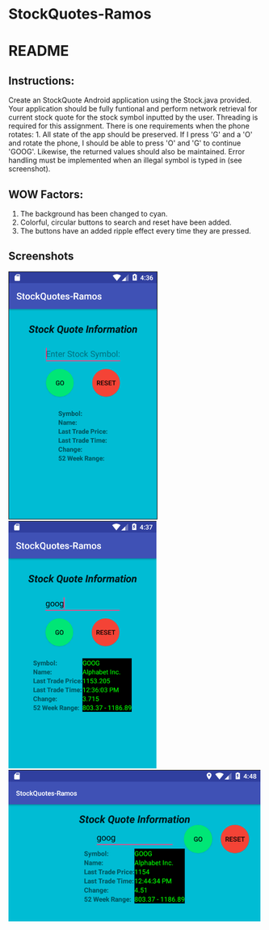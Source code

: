 # StockQuotes-Ramos  
# README 

## Instructions:  

Create an StockQuote Android application using the Stock.java provided. Your application should be fully funtional and perform network retrieval for current stock quote for the stock symbol inputted by the user. Threading is required for this assignment. There is one requirements when the phone rotates: 1. All state of the app should be preserved. If I press 'G' and a 'O' and rotate the phone, I should be able to press 'O' and 'G' to continue 'GOOG'. Likewise, the returned values should also be maintained. Error handling must be implemented when an illegal symbol is typed in (see screenshot).

## WOW Factors:
1. The background has been changed to cyan.
2. Colorful, circular buttons to search and reset have been added.
3. The buttons have an added ripple effect every time they are pressed.

## Screenshots
![Screenshot1](https://github.com/ricky52194/StockQuotes-Ramos/blob/master/Screen%20Shot%202018-03-15%20at%2012.36.42%20PM.png)  
![Screenshot2](https://github.com/ricky52194/StockQuotes-Ramos/blob/master/Screen%20Shot%202018-03-15%20at%2012.37.28%20PM.png)  
![Screenshot3](https://github.com/ricky52194/StockQuotes-Ramos/blob/master/Screen%20Shot%202018-03-15%20at%2012.48.24%20PM.png)  
